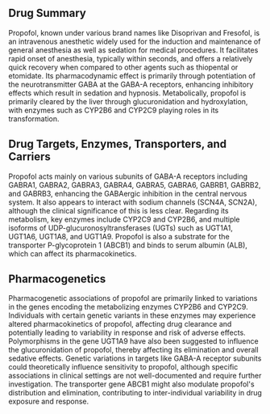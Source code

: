 ## Drug Summary
Propofol, known under various brand names like Disoprivan and Fresofol, is an intravenous anesthetic widely used for the induction and maintenance of general anesthesia as well as sedation for medical procedures. It facilitates rapid onset of anesthesia, typically within seconds, and offers a relatively quick recovery when compared to other agents such as thiopental or etomidate. Its pharmacodynamic effect is primarily through potentiation of the neurotransmitter GABA at the GABA-A receptors, enhancing inhibitory effects which result in sedation and hypnosis. Metabolically, propofol is primarily cleared by the liver through glucuronidation and hydroxylation, with enzymes such as CYP2B6 and CYP2C9 playing roles in its transformation.

## Drug Targets, Enzymes, Transporters, and Carriers
Propofol acts mainly on various subunits of GABA-A receptors including GABRA1, GABRA2, GABRA3, GABRA4, GABRA5, GABRA6, GABRB1, GABRB2, and GABRB3, enhancing the GABAergic inhibition in the central nervous system. It also appears to interact with sodium channels (SCN4A, SCN2A), although the clinical significance of this is less clear. Regarding its metabolism, key enzymes include CYP2C9 and CYP2B6, and multiple isoforms of UDP-glucuronosyltransferases (UGTs) such as UGT1A1, UGT1A6, UGT1A8, and UGT1A9. Propofol is also a substrate for the transporter P-glycoprotein 1 (ABCB1) and binds to serum albumin (ALB), which can affect its pharmacokinetics.

## Pharmacogenetics
Pharmacogenetic associations of propofol are primarily linked to variations in the genes encoding the metabolizing enzymes CYP2B6 and CYP2C9. Individuals with certain genetic variants in these enzymes may experience altered pharmacokinetics of propofol, affecting drug clearance and potentially leading to variability in response and risk of adverse effects. Polymorphisms in the gene UGT1A9 have also been suggested to influence the glucuronidation of propofol, thereby affecting its elimination and overall sedative effects. Genetic variations in targets like GABA-A receptor subunits could theoretically influence sensitivity to propofol, although specific associations in clinical settings are not well-documented and require further investigation. The transporter gene ABCB1 might also modulate propofol's distribution and elimination, contributing to inter-individual variability in drug exposure and response.